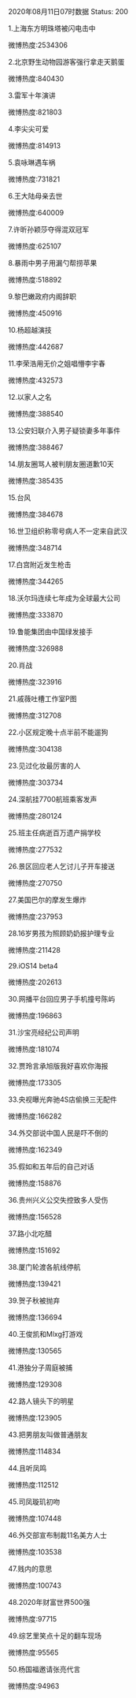 2020年08月11日07时数据
Status: 200

1.上海东方明珠塔被闪电击中

微博热度:2534306

2.北京野生动物园游客强行拿走天鹅蛋

微博热度:840430

3.雷军十年演讲

微博热度:821803

4.李尖尖可爱

微博热度:814913

5.袁咏琳遇车祸

微博热度:731821

6.王大陆母亲去世

微博热度:640009

7.许昕孙颖莎夺得混双冠军

微博热度:625107

8.暴雨中男子用漏勺帮捞苹果

微博热度:518892

9.黎巴嫩政府内阁辞职

微博热度:450916

10.杨超越演技

微博热度:442687

11.李荣浩用无价之姐唱懵李宇春

微博热度:432573

12.以家人之名

微博热度:388540

13.公安妇联介入男子疑锁妻多年事件

微博热度:388467

14.朋友圈骂人被判朋友圈道歉10天

微博热度:385435

15.台风

微博热度:384678

16.世卫组织称零号病人不一定来自武汉

微博热度:348714

17.白宫附近发生枪击

微博热度:344265

18.沃尔玛连续七年成为全球最大公司

微博热度:333870

19.鲁能集团由中国绿发接手

微博热度:326988

20.肖战

微博热度:323916

21.戚薇吐槽工作室P图

微博热度:312708

22.小区规定晚十点半前不能遛狗

微博热度:304138

23.见过化妆最厉害的人

微博热度:303734

24.深航挂7700航班乘客发声

微博热度:280124

25.班主任病逝百万遗产捐学校

微博热度:277532

26.景区回应老人乞讨儿子开车接送

微博热度:270750

27.美国巴尔的摩发生爆炸

微博热度:237953

28.16岁男孩为照顾奶奶报护理专业

微博热度:211428

29.iOS14 beta4

微博热度:202613

30.网播平台回应男子手机撞号陈屿

微博热度:196863

31.沙宝亮经纪公司声明

微博热度:181074

32.贾玲言承旭版我好喜欢你海报

微博热度:173305

33.央视曝光奔驰4S店偷换三无配件

微博热度:166282

34.外交部说中国人民是吓不倒的

微博热度:162349

35.假如和五年后的自己对话

微博热度:158876

36.贵州兴义公交失控致多人受伤

微博热度:156528

37.路小北吃醋

微博热度:151692

38.厦门轮渡各航线停航

微博热度:139421

39.贺子秋被抛弃

微博热度:136694

40.王俊凯和Mlxg打游戏

微博热度:130565

41.港独分子周庭被捕

微博热度:129308

42.路人镜头下的明星

微博热度:123905

43.把男朋友叫做普通朋友

微博热度:114834

44.且听凤鸣

微博热度:112512

45.司凤璇玑初吻

微博热度:107448

46.外交部宣布制裁11名美方人士

微博热度:103538

47.贱内的意思

微博热度:100743

48.2020年财富世界500强

微博热度:97715

49.综艺里笑点十足的翻车现场

微博热度:95565

50.杨国福邀请张亮代言

微博热度:94963

